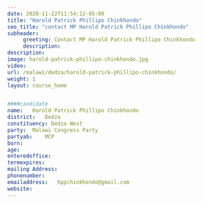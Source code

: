 ```yaml
---
date: 2020-11-22T11:54:12-05:00
title: "Harold Patrick Phillipo Chinkhondo"
seo_title: "contact MP Harold Patrick Phillipo Chinkhondo"
subheader:
     greeting: Contact MP Harold Patrick Phillipo Chinkhondo
     description: 
description: 
image: harold-patrick-phillipo-chinkhondo.jpg
video: 
url: /malawi/dedza/harold-patrick-phillipo-chinkhondo/
weight: 1
layout: course_home


####candidate
name:	Harold Patrick Phillipo Chinkhondo
district:	Dedza
constituency: Dedza West
party:	Malawi Congress Party
partyab:	MCP
born:
age: 
enteredoffice:	
termexpires:	
mailing Address:
phonenumber:	
emailaddress:	hppchinkhondo@gmail.com
website:	
---
```


